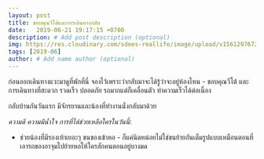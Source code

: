 ```yaml
---
layout: post
title: ขอบคุณวีโต้และการเดินทางกลับ
date:   2019-06-21 19:17:15 +0700
description: # Add post description (optional)
img: https://res.cloudinary.com/sdees-reallife/image/upload/v1561297672/582612416.395133.jpg # Add image post (optional)
tags: [2019-06]
author: # Add name author (optional)
---
```

ก่อนออกเดินทางแวะมาดูที่พักที่นี่ จองไว้เพราะว่ากลับมาจะได้รู้ว่าจะอยู่ห้องไหน - ขอบคุณวีโต้ และ การเดินทางที่สะดวก รวดเร็ว ปลอดภัย รถมากแต่ก็เคลื่อนตัว ทำความเร็วได้ต่อเนื่อง

กลับบ้านกันวันแรก มีจักรยานและน้องที่ทำงานนั่งกลับมาด้วย

<i class="fa fa-child" style="color:plum"></i>

*ความดี ความมีน้ำใจ การที่ได้ช่วยเหลือใครในวันนี้*:
- ช่วยน้องที่มีรองเท้าเยอะๆ ขนของเข้าหอ - ก็แค่นิดหน่อยไม่ใช่ขนย้ายกันเต็มรูปแบบเหมือนตอนที่เอารถของอาจุมไปย้ายหอให้ใครสักคนตอนอยู่บางมด
